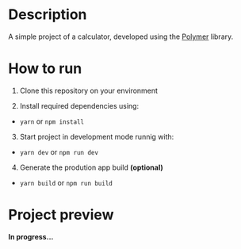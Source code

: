 # Description

A simple project of a calculator, developed using the [Polymer](https://polymer-library.polymer-project.org/) library.

# How to run

1. Clone this repository on your environment

2. Install required dependencies using:

- `yarn` or `npm install`

3. Start project in development mode runnig with:

- `yarn dev` or `npm run dev`

4. Generate the prodution app build **(optional)**

- `yarn build` or `npm run build`

# Project preview

**In progress...**
